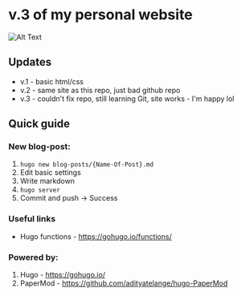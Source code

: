 # v.3 of my personal website

![Alt Text](https://media4.giphy.com/media/vvbGMpbhZMcHSsD50w/giphy.gif?cid=ecf05e47qcz9h0plmj7zmn71kelzs4h6nj47bb1qmu0r1uvm&rid=giphy.gif&ct=g)

## Updates
* v.1 - basic html/css
* v.2 - same site as this repo, just bad github repo
* v.3 - couldn't fix repo, still learning Git, site works - I'm happy lol

## Quick guide

### New blog-post:

1. `hugo new blog-posts/{Name-Of-Post}.md`
2. Edit basic settings
3. Write markdown
4. `hugo server`
5. Commit and push -> Success

### Useful links

- Hugo functions - https://gohugo.io/functions/

### Powered by:

1. Hugo - https://gohugo.io/
2. PaperMod - https://github.com/adityatelange/hugo-PaperMod
